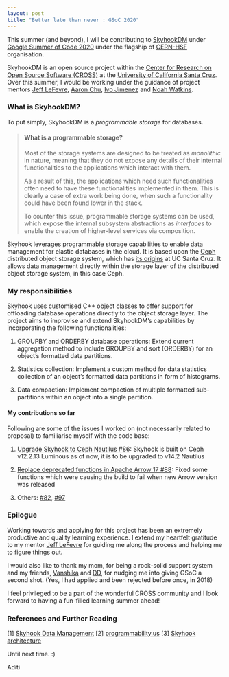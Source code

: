 ```yaml
---
layout: post
title: "Better late than never : GSoC 2020"
---
```


This summer (and beyond), I will be contributing to [SkyhookDM](https://sites.google.com/view/skyhook-programmable-storage) under [Google Summer of Code 2020](https://summerofcode.withgoogle.com/) under the flagship of [CERN-HSF](https://hepsoftwarefoundation.org/activities/gsoc.html) organisation. 

SkyhookDM is an open source project within the [Center for Research on Open Source Software (CROSS)](https://cross.ucsc.edu/) at the [University of California Santa Cruz](https://www.ucsc.edu/). Over this summer, I would be working under the guidance of project mentors [Jeff LeFevre](https://users.soe.ucsc.edu/~jlefevre/), [Aaron Chu](https://xweichu.xyz/), [Ivo Jimenez](https://ivotron.me/) and [Noah Watkins](https://nwat.xyz/).

### What is SkyhookDM?
To put simply, SkyhookDM is a _programmable storage_ for databases. 

> #### What is a programmable storage?
> Most of the storage systems are designed to be treated as _monolithic_ in nature, meaning that they do not expose any details of their internal functionalities to the applications which interact with them. 
> 
> As a result of this, the applications which need such functionalities often need to have these functionalities implemented in them. This is clearly a case of extra work being done, when such a functionality could have been found lower in the stack.
> 
>To counter this issue, programmable storage systems can be used, which expose the internal subsystem abstractions as _interfaces_ to enable the creation of higher-level services via composition.

Skyhook leverages programmable storage capabilities to enable data management for elastic databases in the cloud. It is based upon the [Ceph](https://ceph.com/) distributed object storage system, which has [its origins](https://www.usenix.org/legacy/event/osdi06/tech/full_papers/weil/weil.pdf) at UC Santa Cruz. It allows data management directly within the storage layer of the distributed object storage system, in this case Ceph. 

### My responsibilities
Skyhook uses customised C++ object classes to offer support for offloading database operations directly to the object storage layer.  The project aims to improvise and extend SkyhookDM’s capabilities by incorporating the following functionalities:

1.  GROUPBY and ORDERBY database operations: Extend current aggregation method to include GROUPBY and sort (ORDERBY) for an object’s formatted data partitions.

2.  Statistics collection: Implement a custom method for data statistics collection of an object’s formatted data partitions in form of histograms.

3.  Data compaction: Implement compaction of multiple formatted sub-partitions within an object into a single partition.

#### My contributions so far
Following are some of the issues I worked on (not necessarily related to proposal) to familiarise myself with the code base:
1. [Upgrade Skyhook to Ceph Nautilus #86](https://github.com/uccross/skyhookdm-ceph/pull/86): Skyhook is built on Ceph v12.2.13 Luminous as of now, it is to be upgraded to v14.2 Nautilus

2. [Replace deprecated functions in Apache Arrow 17 #88](https://github.com/uccross/skyhookdm-ceph/pull/88): Fixed some functions which were causing the build to fail when new Arrow version was released

3. Others: [#82](https://github.com/uccross/skyhookdm-ceph/pull/82), [#97](https://github.com/uccross/skyhookdm-ceph/pull/97)

### Epilogue
Working towards and applying for this project has been an extremely productive and quality learning experience. I extend my heartfelt gratitude to my mentor  [Jeff LeFevre](https://users.soe.ucsc.edu/~jlefevre/) for guiding me along the process and helping me to figure things out.

I would also like to thank my mom, for being a rock-solid support system and my friends, [Vanshika](https://github.com/vansjyo) and [DD](https://github.com/Dibyadarshan), for nudging me into giving GSoC a second shot. (Yes, I had applied and been rejected before once, in 2018)

I feel privileged to be a part of the wonderful CROSS community and I look forward to having a fun-filled learning summer ahead!

### References and Further Reading
[1] [Skyhook Data Management](https://sites.google.com/view/skyhook-programmable-storage)
[2] [programmability.us](http://programmability.us/)
[3] [Skyhook architecture](https://sites.google.com/view/skyhook-programmable-storage/home/architecture?authuser=0)

Until next time. :)

Aditi
